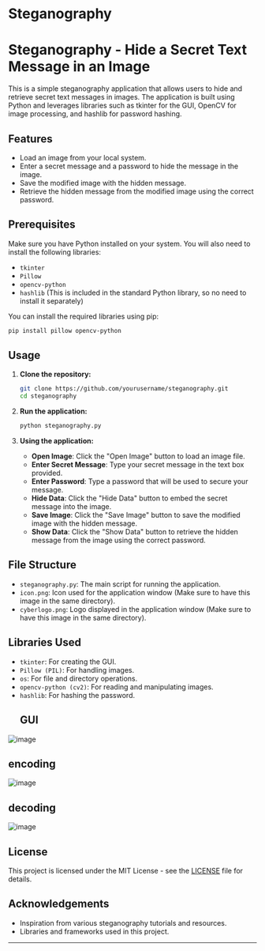 # Steganography

# Steganography - Hide a Secret Text Message in an Image

This is a simple steganography application that allows users to hide and retrieve secret text messages in images. The application is built using Python and leverages libraries such as tkinter for the GUI, OpenCV for image processing, and hashlib for password hashing.

## Features

- Load an image from your local system.
- Enter a secret message and a password to hide the message in the image.
- Save the modified image with the hidden message.
- Retrieve the hidden message from the modified image using the correct password.

## Prerequisites

Make sure you have Python installed on your system. You will also need to install the following libraries:

- `tkinter`
- `Pillow`
- `opencv-python`
- `hashlib` (This is included in the standard Python library, so no need to install it separately)

You can install the required libraries using pip:

```sh
pip install pillow opencv-python
```

## Usage

1. **Clone the repository:**

   ```sh
   git clone https://github.com/yourusername/steganography.git
   cd steganography
   ```

2. **Run the application:**

   ```sh
   python steganography.py
   ```

3. **Using the application:**
   - **Open Image**: Click the "Open Image" button to load an image file.
   - **Enter Secret Message**: Type your secret message in the text box provided.
   - **Enter Password**: Type a password that will be used to secure your message.
   - **Hide Data**: Click the "Hide Data" button to embed the secret message into the image.
   - **Save Image**: Click the "Save Image" button to save the modified image with the hidden message.
   - **Show Data**: Click the "Show Data" button to retrieve the hidden message from the image using the correct password.

## File Structure

- `steganography.py`: The main script for running the application.
- `icon.png`: Icon used for the application window (Make sure to have this image in the same directory).
- `cyberlogo.png`: Logo displayed in the application window (Make sure to have this image in the same directory).

## Libraries Used

- `tkinter`: For creating the GUI.
- `Pillow (PIL)`: For handling images.
- `os`: For file and directory operations.
- `opencv-python (cv2)`: For reading and manipulating images.
- `hashlib`: For hashing the password.
  ## GUI
![image](https://github.com/user-attachments/assets/f0ecbb49-73c3-488a-83fa-9908500dc73e)
## encoding
![image](https://github.com/user-attachments/assets/279b6fe4-c9f5-451d-afd0-b944de9143d3)

## decoding
![image](https://github.com/user-attachments/assets/8939afb8-0b19-4d09-8353-8f2479651c57)




## License

This project is licensed under the MIT License - see the [LICENSE](LICENSE) file for details.

## Acknowledgements

- Inspiration from various steganography tutorials and resources.
- Libraries and frameworks used in this project.

---
